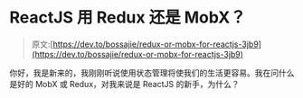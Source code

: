 # ReactJS 用 Redux 还是 MobX？

> 原文:[https://dev.to/bossajie/redux-or-mobx-for-reactjs-3jb9](https://dev.to/bossajie/redux-or-mobx-for-reactjs-3jb9)

你好，我是新来的，我刚刚听说使用状态管理将使我们的生活更容易。我在问什么是好的 MobX 或 Redux，对我来说是 ReactJS 的新手，为什么？